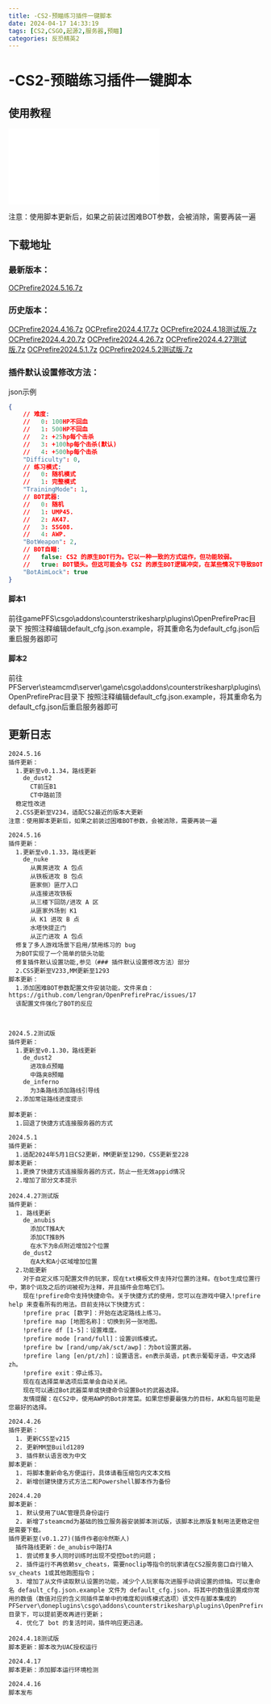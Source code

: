```yaml
---
title: -CS2-预瞄练习插件一键脚本
date: 2024-04-17 14:33:19
tags: [CS2,CSGO,起源2,服务器,预瞄]
categories: 反恐精英2
---
```

# -CS2-预瞄练习插件一键脚本

## 使用教程

<iframe src="//player.bilibili.com/player.html?aid=1253152296&bvid=BV1zJ4m1p7X2&cid=1508793003&p=1" scrolling="no" frameborder="no" framespacing="0" allowfullscreen="true"> </iframe>

注意：使用脚本更新后，如果之前装过困难BOT参数，会被消除，需要再装一遍

## 下载地址

### 最新版本：
<a href="OCPrefire2024.5.16.7z">OCPrefire2024.5.16.7z</a>

### 历史版本：
<a href="OCPrefire2024.4.16.7z">OCPrefire2024.4.16.7z</a>
<a href="OCPrefire2024.4.17.7z">OCPrefire2024.4.17.7z</a>
<a href="OCPrefire2024.4.18测试版.7z">OCPrefire2024.4.18测试版.7z</a>
<a href="OCPrefire2024.4.20.7z">OCPrefire2024.4.20.7z</a>
<a href="OCPrefire2024.4.26.7z">OCPrefire2024.4.26.7z</a>
<a href="OCPrefire2024.4.27测试版.7z">OCPrefire2024.4.27测试版.7z</a>
<a href="OCPrefire2024.5.1.7z">OCPrefire2024.5.1.7z</a>
<a href="OCPrefire2024.5.2测试版.7z">OCPrefire2024.5.2测试版.7z</a>

### 插件默认设置修改方法：
json示例
```json
{
    // 难度:
    //   0: 100HP不回血
    //   1: 500HP不回血
    //   2: +25hp每个击杀
    //   3: +100hp每个击杀(默认)
    //   4: +500hp每个击杀
    "Difficulty": 0,
    // 练习模式:
    //   0: 随机模式
    //   1: 完整模式
    "TrainingMode": 1,
    // BOT武器:
    //   0: 随机
    //   1: UMP45.
    //   2: AK47.
    //   3: SSG08.
    //   4: AWP.
    "BotWeapon": 2,
    // BOT自瞄:
    //   false: CS2 的原生BOT行为。它以一种一致的方式运作，但功能较弱。
    //   true: BOT锁头。但这可能会与 CS2 的原生BOT逻辑冲突，在某些情况下导致BOT不做出反应。
    "BotAimLock": true
}
```

#### 脚本1
前往gamePFS\csgo\addons\counterstrikesharp\plugins\OpenPrefirePrac目录下
按照注释编辑default_cfg.json.example，将其重命名为default_cfg.json后重启服务器即可

#### 脚本2
前往PFServer\steamcmd\server\game\csgo\addons\counterstrikesharp\plugins\OpenPrefirePrac目录下
按照注释编辑default_cfg.json.example，将其重命名为default_cfg.json后重启服务器即可

## 更新日志

```
2024.5.16
插件更新：
  1.更新至v0.1.34，路线更新
    de_dust2
      CT前压B1
      CT中路前顶
  稳定性改进
  2.CSS更新至V234，适配CS2最近的版本大更新
注意：使用脚本更新后，如果之前装过困难BOT参数，会被消除，需要再装一遍

2024.5.16
插件更新：
  1.更新至v0.1.33，路线更新
    de_nuke
      从黄房进攻 A 包点
      从铁板进攻 B 包点
      匪家侧）匪厅入口
      从连接进攻铁板
      从三楼下回防/进攻 A 区
      从匪家外场到 K1
      从 K1 进攻 B 点
      水塔快提正门
      从正门进攻 A 包点
  修复了多人游戏场景下启用/禁用练习的 bug
  为BOT实现了一个简单的锁头功能
  修复插件默认设置功能,参见（### 插件默认设置修改方法）部分
  2.CSS更新至V233,MM更新至1293
脚本更新：
  1.添加困难BOT参数配置文件安装功能，文件来自：https://github.com/lengran/OpenPrefirePrac/issues/17
  该配置文件强化了BOT的反应
  


2024.5.2测试版
插件更新：
  1.更新至v0.1.30，路线更新
    de_dust2
      进攻B点预瞄
      中路夹B预瞄
    de_inferno
      为3条路线添加路线引导线
  2.添加常驻路线进度提示

脚本更新：
  1.回退了快捷方式连接服务器的方式

2024.5.1
插件更新：
  1.适配2024年5月1日CS2更新，MM更新至1290，CSS更新至228
脚本更新：
  1.更换了快捷方式连接服务器的方式，防止一些无效appid情况
  2.增加了部分文本提示

2024.4.27测试版
插件更新：
  1. 路线更新
    de_anubis
      添加CT推A大
      添加CT推B外
      在水下为B点附近增加2个位置
    de_dust2
      在A大和A小区域增加位置
  2.功能更新
    对于自定义练习配置文件的玩家，现在txt模板文件支持对位置的注释。在bot生成位置行中，第8个词及之后的词被视为注释，并且插件会忽略它们。
    现在!prefire命令支持快捷命令。关于快捷方式的使用，您可以在游戏中键入!prefire help 来查看所有的用法。目前支持以下快捷方式：
    !prefire prac [数字]：开始在选定路线上练习。
    !prefire map [地图名称]：切换到另一张地图。
    !prefire df [1-5]：设置难度。
    !prefire mode [rand/full]：设置训练模式。
    !prefire bw [rand/ump/ak/sct/awp]：为bot设置武器。
    !prefire lang [en/pt/zh]：设置语言。en表示英语，pt表示葡萄牙语，中文选择zh。
    !prefire exit：停止练习。
    现在在选择菜单选项后菜单会自动关闭。
    现在可以通过Bot武器菜单或快捷命令设置Bot的武器选择。
    友情提醒：在CS2中，使用AWP的Bot非常菜。如果您想要最强力的目标，AK和鸟狙可能是您最好的选择。

2024.4.26
插件更新：
  1. 更新CSS至v215
  2. 更新MM至Build1289
  3. 插件默认语言改为中文
脚本更新：
  1. 将脚本重新命名方便运行，具体请看压缩包内文本文档
  2. 新增创建快捷方式方法二和Powershell脚本作为备份

2024.4.20
脚本更新：
  1. 默认使用了UAC管理员身份运行
  2. 新增了steamcmd为基础的独立服务器安装脚本测试版，该脚本比原版复制用法更稳定但是需要下载。
插件更新至(v0.1.27)(插件作者@冷然斯人)
  插件路线更新：de_anubis中路打A
  1. 尝试修复多人同时训练时出现不受控bot的问题；
  2. 插件运行不再依赖sv_cheats，需要noclip等指令的玩家请在CS2服务窗口自行输入sv_cheats 1或其他跑图指令；
  3. 增加了从文件读取默认设置的功能，减少个人玩家每次进服手动调设置的烦恼。可以重命名 default_cfg.json.example 文件为 default_cfg.json，将其中的数值设置成你常用的数值（数值对应的含义同插件菜单中的难度和训练模式选项）该文件在脚本集成的PFServer\doneplugins\csgo\addons\counterstrikesharp\plugins\OpenPrefirePrac目录下，可以提前更改再进行更新；
  4. 优化了 bot 的复活时间，插件响应更迅速。

2024.4.18测试版
脚本更新：脚本改为UAC授权运行

2024.4.17
脚本更新：添加脚本运行环境检测

2024.4.16
脚本发布
```
